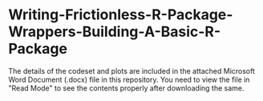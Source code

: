 # Writing-Frictionless-R-Package-Wrappers-Building-A-Basic-R-Package

The details of the codeset and plots are included in the attached Microsoft Word Document (.docx) file in this repository. 
You need to view the file in "Read Mode" to see the contents properly after downloading the same.
